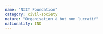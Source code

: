 ```yaml
---
name: "NIIT Foundation"
category: civil-society
nature: "Organisation à but non lucratif"
nationality: IND
---
```

